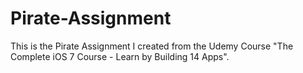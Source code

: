 Pirate-Assignment
=================

This is the Pirate Assignment I created from the Udemy Course "The Complete iOS 7 Course - Learn by Building 14 Apps".
